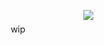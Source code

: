 ㅤㅤㅤㅤㅤㅤㅤㅤㅤㅤㅤㅤ![](https://i.pinimg.com/564x/dd/d9/6a/ddd96ac7b72d57ec9df2fec3412b1083.jpg)
ㅤㅤㅤㅤㅤㅤㅤㅤㅤㅤㅤㅤㅤㅤㅤㅤㅤㅤㅤ   ㅤㅤㅤㅤㅤㅤㅤㅤㅤwip
